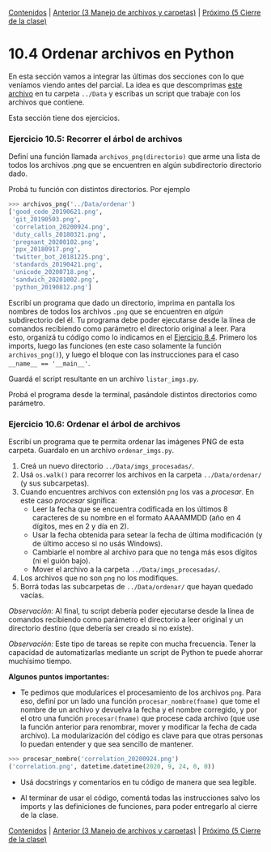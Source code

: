 [Contenidos](../Contenidos.md) \| [Anterior (3 Manejo de archivos y carpetas)](03_Archivos_y_Directorios.md) \| [Próximo (5 Cierre de la clase)](05_Cierre.md)

# 10.4 Ordenar archivos en Python

En esta sección vamos a integrar las últimas dos secciones con lo que veníamos viendo antes del parcial. La idea es que descomprimas [este archivo](./ordenar.zip) en tu carpeta `../Data` y escribas un script que trabaje con los archivos que contiene.

Esta sección tiene dos ejercicios.

### Ejercicio 10.5: Recorrer el árbol de archivos
Definí una función llamada `archivos_png(directorio)` que arme una lista de todos los archivos .png que se encuentren en algún subdirectorio directorio dado.

Probá tu función con distintos directorios. Por ejemplo

```python
>>> archivos_png('../Data/ordenar')
['good_code_20190621.png',
 'git_20190503.png',
 'correlation_20200924.png',
 'duty_calls_20180321.png',
 'pregnant_20200102.png',
 'ppx_20180917.png',
 'twitter_bot_20181225.png',
 'standards_20190421.png',
 'unicode_20200718.png',
 'sandwich_20201002.png',
 'python_20190812.png']
```

Escribí un programa que dado un directorio, imprima en pantalla los nombres de todos los archivos `.png` que se encuentren en *algún* subdirectorio del él. Tu programa debe poder ejecutarse desde la línea de comandos recibiendo como parámetro el directorio original a leer. Para esto, organizá tu código como lo indicamos en el [Ejercicio 8.4](../08_Diseño_y_Especificacion/03_Modulo_principal.md#ejercicio-84-funcion-principal). Primero los imports, luego las funciones (en este caso solamente la función `archivos_png()`), y luego el bloque con las instrucciones para el caso `__name__ == '__main__'`.

Guardá el script resultante en un archivo `listar_imgs.py`. 

Probá el programa desde la terminal, pasándole distintos directorios como parámetro.


### Ejercicio 10.6: Ordenar el árbol de archivos
Escribí un programa que te permita ordenar las imágenes PNG de esta carpeta. Guardalo en un archivo `ordenar_imgs.py`.

1. Creá un nuevo directorio `../Data/imgs_procesadas/`.
2. Usá `os.walk()` para recorrer los archivos en la carpeta `../Data/ordenar/` (y sus subcarpetas).
3. Cuando encuentres archivos con extensión `png` los vas a *procesar*. En este caso *procesar* significa:
    * Leer la fecha que se encuentra codificada en los últimos 8 caracteres de su nombre en el formato AAAAMMDD (año en 4 dígitos, mes en 2 y día en 2).
    * Usar la fecha obtenida para setear la fecha de última modificación (y de último acceso si no usás Windows).
    * Cambiarle el nombre al archivo para que no tenga más esos dígitos (ni el guión bajo).
    * Mover el archivo a la carpeta  `../Data/imgs_procesadas/`.
4. Los archivos que no son `png` no los modifiques.
5. Borrá todas las subcarpetas de `../Data/ordenar/` que hayan quedado vacías.

_Observación:_ Al final, tu script debería poder ejecutarse desde la línea de comandos recibiendo como parámetro el directorio a leer original y un directorio destino (que debería ser creado si no existe).

_Observación:_ Este tipo de tareas se repite con mucha frecuencia. Tener la capacidad de automatizarlas mediante un script de Python te puede ahorrar muchísimo tiempo.


**Algunos puntos importantes:**

  * Te pedimos que modularices el procesamiento de los archivos `png`. Para eso, definí por un lado una función `procesar_nombre(fname)` que tome el nombre de un archivo y devuelva la fecha y el nombre corregido, y por el otro una función `procesar(fname)` que procese cada archivo (que use la función anterior para renombrar, mover y modificar la fecha de cada archivo). La modularización del código es clave para que otras personas lo puedan entender y que sea sencillo de mantener.

```python
>>> procesar_nombre('correlation_20200924.png')
('correlation.png', datetime.datetime(2020, 9, 24, 0, 0))
```

  * Usá docstrings y comentarios en tu código de manera que sea legible.

  * Al terminar de usar el código, comentá todas las instrucciones salvo los imports y las definiciones de funciones, para poder entregarlo al cierre de la clase.


[Contenidos](../Contenidos.md) \| [Anterior (3 Manejo de archivos y carpetas)](03_Archivos_y_Directorios.md) \| [Próximo (5 Cierre de la clase)](05_Cierre.md)

